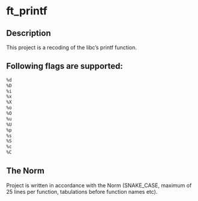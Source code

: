 # ft_printf

## Description
This project is a recoding of the libc’s printf function.

## Following flags are supported:
```diff
%d
%D
%i
%x
%X
%o
%O
%u
%U
%p
%s
%S
%c
%C
```

## The Norm
Project is written in accordance with the Norm (SNAKE_CASE, maximum of 25 lines per function, tabulations before function names etc).

